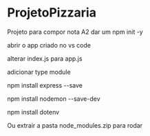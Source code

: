 # ProjetoPizzaria
Projeto para compor nota A2
dar um npm init -y

abrir o app criado no vs code

alterar index.js para app.js

adicionar type module

npm install express --save

npm install nodemon --save-dev

npm install dotenv

Ou extrair a pasta node_modules.zip para rodar
